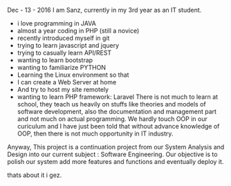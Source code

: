 Dec - 13 - 2016
I am Sanz, currently in my 3rd year as an IT student.
- i love programming in JAVA
- almost a year coding in PHP (still a novice)
- recently introduced myself in git
- trying to learn javascript and jquery
- trying to casually learn API/REST
- wanting to learn bootstrap
- wanting to familiarize PYTHON
- Learning the Linux environment so that
- I can create a Web Server at home
- And try to host my site remotely
- wanting to learn PHP framework: Laravel
There is not much to learn at school, they teach us
heavily on stuffs like theories and models of software 
development, also the documentation and management part
and not much on actual programming. We hardly touch
OOP in our curiculum and I have just been told that
without advance knowledge of OOP, then there is not
much opportunity in IT industry.

Anyway, This project is a continuation project from our
System Analysis and Design into our current subject :
Software Engineering. Our objective is to polish our system
add more features and functions and eventually deploy it. 

thats about it i gez.
